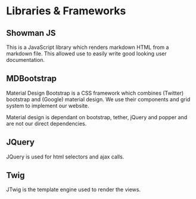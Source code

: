 # Libraries & Frameworks
## Showman JS
This is a JavaScript library which renders markdown HTML from a markdown file. This allowed use to easily write good looking user documentation.

## MDBootstrap
Material Design Bootstrap is a CSS framework which combines (Twitter) bootstrap and (Google) material design. We use their components and grid system to implement our website.

Material design is dependant on bootstrap, tether, jQuery and popper and are not our direct dependencies.

## JQuery
JQuery is used for html selectors and ajax calls.

## Twig
JTwig is the template engine used to render the views.
